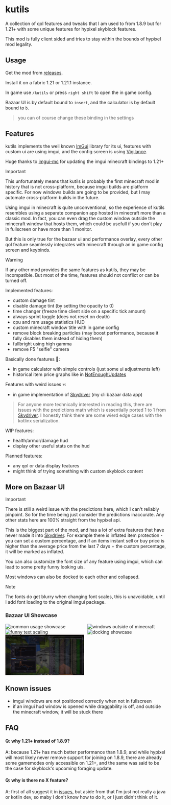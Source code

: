 # kutils

A collection of qol features
and tweaks that I am used to from 1.8.9 but for 1.21+
with some unique features for hypixel skyblock features.

This mod is fully client sided and tries to stay within the bounds of hypixel mod legality.

## Usage

Get the mod from [releases](https://github.com/kociumba/kutils/releases).

Install it on a fabric 1.21 or 1.21.1 instance.

In game use `/kutils` or press `right shift` to open the in game config.

Bazaar UI is by default bound to `insert`, and the calculator is by default bound to `b`.

> you can of course change these binding in the settings

## Features

kutils implements the well known [ImGui](https://github.com/ocornut/imgui) library for its ui,
features with custom ui are using imgui, and the config screen is using [Vigilance](https://github.com/EssentialGG/Vigilance).

Huge thanks to [imgui-mc](https://github.com/AlignedCookie88/imgui-mc) for updating the imgui minecraft
bindings to 1.21+

> [!IMPORTANT]
> This unfortunately means that kutils is probably the first minecraft mod in history
> that is not cross-platform, because imgui builds are platform specific.
> For now windows builds are going to be provided, but I may automate 
> cross-platform builds in the future.

Using imgui in minecraft is quite unconventional, so the experience of kutils resembles
using a separate companion app hosted in minecraft more than a classic mod.
In fact, you can even drag the custom window outside the minecraft window that hosts them, 
which could be usefull if you don't play in fullscreen or have more than 1 monitor.

But this is only true for the bazaar ui and performance overlay, every other qol feature
seamlessly integrates with minecraft through an in game config screen and keybinds.

> [!WARNING]
> If any other mod provides the same features as kutils, they may be incompatible.
> But most of the time, features should not conflict or can be turned off.

Implemented features:
- custom damage tint
- disable damage tint (by setting the opacity to 0)
- time changer (freeze time client side on a specific tick amount)
- always sprint toggle (does not reset on death)
- cpu and ram usage statistics HUD
- custom minecraft window title with in game config
- remove block breaking particles (may boost performance, because it fully disables them instead of hiding them)
- fullbright using high gamma
- remove F5 "selfie" camera

Basically done features 🤷:
- in game calculator with simple controls (just some ui adjustments left)
- historical item price graphs like in [NotEnoughUpdates](https://github.com/NotEnoughUpdates/NotEnoughUpdates)

Features with weird issues 💀:
- in game implementation of [Skydriver](https://www.github.com/kociumba/Skydriver) (my cli bazaar data app)
> For anyone more technically interested in reading this, there are issues with the predictions math
> which is essentially ported 1 to 1 from [Skydriver](https://www.github.com/kociumba/Skydriver).
> I honestly think there are some wierd edge cases with the kotlinx serialization.

WIP features:
- health/armor/damage hud
- display other useful stats on the hud

Planned features:
- any qol or data display features
- might think of trying something with custom skyblock content

## More on Bazaar UI

> [!IMPORTANT]
> There is still a weird issue with the predictions here,
> which I can't reliably pinpoint. So for the time being just consider
> the predictions inaccurate. Any other stats here are 100% straight from 
> the hypixel api.

This is the biggest part of the mod, and has a lot of extra features that have
never made it into [Skydriver](https://www.github.com/kociumba/Skydriver).
For example there is inflated item protection - you can set a custom percentage,
and if an items instant sell or buy price is higher than the average price
from the last 7 days + the custom percentage, it will be marked as inflated.

You can also customize the font size of any feature using imgui, which can lead to 
some pretty funny looking uis.

Most windows can also be docked to each other and collapsed.

> [!NOTE]
> The fonts do get blurry when changing font scales, this is unavoidable,
> until I add font loading to the original imgui package.

### Bazaar UI Showcase

<div style="display: flex; justify-content: space-between;">
    <img src="https://raw.githubusercontent.com/kociumba/kutils/refs/heads/main/assets/img.png" width="49%" alt="common usage showcase">
    <img src="https://raw.githubusercontent.com/kociumba/kutils/refs/heads/main/assets/1KAktb7(1).png" width="49%" alt="windows outside of minecraft">
</div>
<div style="display: flex; justify-content: space-between;">
    <img src="https://raw.githubusercontent.com/kociumba/kutils/refs/heads/main/assets/ORy3jX0(1).png" width="49%" alt="funny text scaling">
    <img src="https://raw.githubusercontent.com/kociumba/kutils/refs/heads/main/assets/QrVSBgF.png" width="49%" alt="docking showcase">
</div>
<div style="display: flex; justify-content: space-between;">
    <img src="https://raw.githubusercontent.com/kociumba/kutils/refs/heads/main/assets/img_1.png" width="49%" alt="price graphs">

[//]: # (    <img src="https://via.placeholder.com/100x100" width="49%" alt="future display">)
</div>

## Known issues

- imgui windows are not positioned correctly when not in fullscreen
- if an imgui hud window is opened while draggability is off, and outside the minecraft window, it will be stuck there

## FAQ

#### Q: why 1.21+ instead of 1.8.9?
A: because 1.21+ has much better performance than 1.8.9, and while hypixel
will most likely never remove support for joining on 1.8.9, there are already
some gamemodes only accessible on 1.21+, and the same was said to be the case for 
skyblock's upcoming foraging update.

#### Q: why is there no X feature?
A: first of all suggest it in [issues](https://github.com/kociumba/kutils/issues),
but aside from that I'm just not really a java or kotlin dev, so maby I don't know how to do it,
or I just didn't think of it.